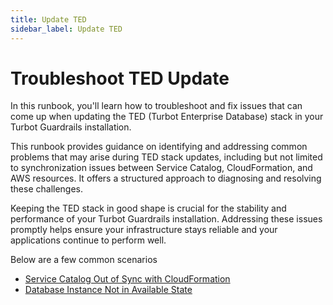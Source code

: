 ```yaml
---
title: Update TED
sidebar_label: Update TED
---
```


# Troubleshoot TED Update

In this runbook, you'll learn how to troubleshoot and fix issues that can come up when updating the TED (Turbot Enterprise Database) stack in your Turbot Guardrails installation.

This runbook provides guidance on identifying and addressing common problems that may arise during TED stack updates, including but not limited to synchronization issues between Service Catalog, CloudFormation, and AWS resources. It offers a structured approach to diagnosing and resolving these challenges.

Keeping the TED stack in good shape is crucial for the stability and performance of your Turbot Guardrails installation. Addressing these issues promptly helps ensure your infrastructure stays reliable and your applications continue to perform well.

Below are a few common scenarios

* [Service Catalog Out of Sync with CloudFormation](/guardrails/docs/runbooks/troubleshooting/update-ted/service-catalog-out-of-sync-with-cloudFormation)
* [Database Instance Not in Available State](/guardrails/docs/runbooks/troubleshooting/update-ted/database-instance-not-in-available-state)
